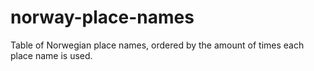 # norway-place-names
Table of Norwegian place names, ordered by the amount of times each place name is used.

